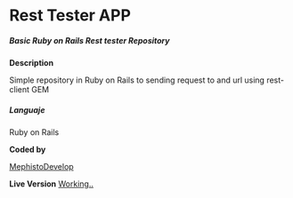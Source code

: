 # Rest Tester APP

##### Basic Ruby on Rails Rest tester Repository

**Description**

Simple repository in Ruby on Rails to sending request to and url using rest-client GEM

##### Languaje

Ruby on Rails

**Coded by**

[MephistoDevelop](https://www.github.com/mephistodevelop)

**Live Version**
[Working..](https://www.github.com/mephistodevelop)
